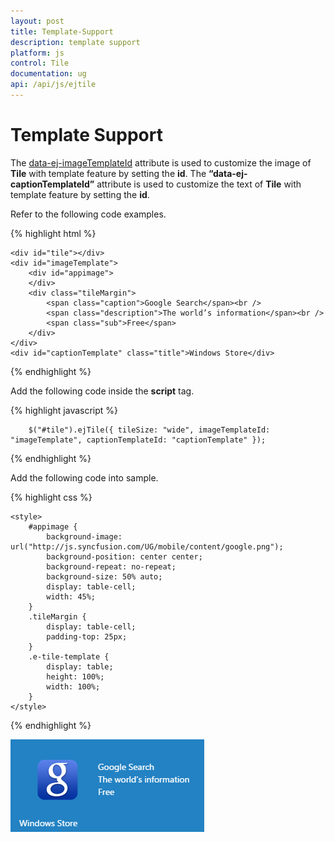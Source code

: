```yaml
---
layout: post
title: Template-Support
description: template support
platform: js
control: Tile
documentation: ug
api: /api/js/ejtile
---
```


# Template Support

The [data-ej-imageTemplateId](https://help.syncfusion.com/api/js/ejtile#members:imagetemplateid) attribute is used to customize the image of **Tile** with template feature by setting the **id**. The **“data-ej-captionTemplateId”** attribute is used to customize the text of **Tile** with template feature by setting the **id**. 

Refer to the following code examples.

{% highlight html %}

    <div id="tile"></div>
    <div id="imageTemplate">
        <div id="appimage">
        </div>
        <div class="tileMargin">
            <span class="caption">Google Search</span><br />
            <span class="description">The world’s information</span><br />
            <span class="sub">Free</span>
        </div>
    </div>
    <div id="captionTemplate" class="title">Windows Store</div>
    
{% endhighlight %}

Add the following code inside the **script** tag.

{% highlight javascript %}   

        $("#tile").ejTile({ tileSize: "wide", imageTemplateId: "imageTemplate", captionTemplateId: "captionTemplate" });

{% endhighlight %}

Add the following code into sample. 

{% highlight css %}

    <style>
        #appimage {
            background-image: url("http://js.syncfusion.com/UG/mobile/content/google.png");
            background-position: center center;
            background-repeat: no-repeat;
            background-size: 50% auto;
            display: table-cell;
            width: 45%;
        }
        .tileMargin {
            display: table-cell;
            padding-top: 25px;
        }
        .e-tile-template {
            display: table;
            height: 100%;
            width: 100%;
        }
    </style>

{% endhighlight %}



![](/js/Tile/Template-Support_images/Template-Support_img1.png)

